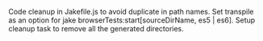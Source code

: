 Code cleanup in Jakefile.js to avoid duplicate in path names.
Set transpile as an option for jake browserTests:start[sourceDirName, es5 | es6].
Setup cleanup task to remove all the generated directories.
